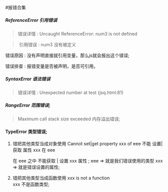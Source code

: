 #报错合集

##### ReferenceError 引用错误

> 错误详情 :  Uncaught ReferenceError: num3 is not defined 

> ​	  	   引用错误  : num3 没有被定义

错误原因 : 没有声明直接就引用变量，那么js就会报出这个错误;

错误排查 : 报错变量是否被声明，是否可引用。

#####  SyntaxError 语法错误

> 错误详情 : Unexpected number
> at test (jsq.html:81)

##### RangeError  范围错误;

> Maximum call stack size exceeded 内存溢出错误;

#### TypeError  类型错误;

1. 错把其他类型当成对象使用
      Cannot set|get property  xxx  of  eee
      不能   设置|获取   属性   xxx  在   eee
      
      在 eee 之中 不能获取 | 设置 xxx 属性 ;  eee => 就是我们错误使用的类型
                                            xxx => 就是错误设置的属性;
2. 错把其他类型当成函数使用
      xxx is not a function      
      xxx 不是函数类型;